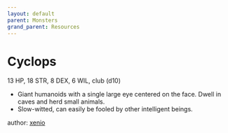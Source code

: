 ```yaml
---
layout: default
parent: Monsters
grand_parent: Resources 
--- 
```

# Cyclops
13 HP, 18 STR, 8 DEX, 6 WIL, club (d10)  
- Giant humanoids with a single large eye centered on the face.   Dwell in caves and herd small animals.  
- Slow-witted, can easily be fooled by other intelligent beings.  

author: [xenio](https://xenioinabottle.blogspot.com) 
